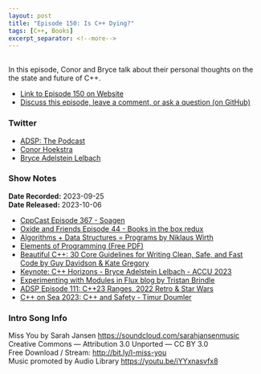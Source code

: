 ```yaml
---
layout: post
title: "Episode 150: Is C++ Dying?"
tags: [C++, Books]
excerpt_separator: <!--more-->
---
```


<br>In this episode, Conor and Bryce talk about their personal thoughts on the the state and future of C++.

<!--more-->

* [Link to Episode 150 on Website](https://adspthepodcast.com/2023/10/06/Episode-150.html)
* [Discuss this episode, leave a comment, or ask a question (on GitHub)](https://github.com/codereport/adsp2/discussions/39)

### Twitter
 
* [ADSP: The Podcast](https://twitter.com/adspthepodcast)
* [Conor Hoekstra](https://twitter.com/code_report)
* [Bryce Adelstein Lelbach](https://twitter.com/blelbach)

### Show Notes
 
**Date Recorded:** 2023-09-25 <br>
**Date Released:** 2023-10-06

* [CppCast Episode 367 - Soagen](https://cppcast.com/soagen/)
* [Oxide and Friends Episode 44 - Books in the box redux](https://oxide.computer/podcasts/oxide-and-friends/955244)
* [Algorithms + Data Structures = Programs by Niklaus Wirth](https://en.wikipedia.org/wiki/Algorithms_%2B_Data_Structures_%3D_Programs)
* [Elements of Programming (Free PDF)](http://elementsofprogramming.com/)
* [Beautiful C++: 30 Core Guidelines for Writing Clean, Safe, and Fast Code by Guy Davidson & Kate Gregory](https://www.amazon.com/Beautiful-Core-Guidelines-Writing-Clean/dp/0137647840)
* [Keynote: C++ Horizons - Bryce Adelstein Lelbach - ACCU 2023](https://www.youtube.com/watch?v=efrgipu94Oc)
* [Experimenting with Modules in Flux blog by Tristan Brindle](https://tristanbrindle.com/posts/flux-modules-experiments)
* [ADSP Episode 111: C++23 Ranges, 2022 Retro & Star Wars](https://adspthepodcast.com/2023/01/06/Episode-111.html)
* [C++ on Sea 2023: C++ and Safety - Timur Doumler](https://www.youtube.com/watch?v=imtpoc9jtOE)

### Intro Song Info
 
Miss You by Sarah Jansen https://soundcloud.com/sarahjansenmusic<br>
Creative Commons — Attribution 3.0 Unported — CC BY 3.0<br>
Free Download / Stream: http://bit.ly/l-miss-you<br>
Music promoted by Audio Library https://youtu.be/iYYxnasvfx8<br>
